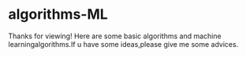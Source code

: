 # algorithms-ML 
Thanks for viewing! Here are some basic algorithms and machine learningalgorithms.If u have some ideas,please give me some advices.
